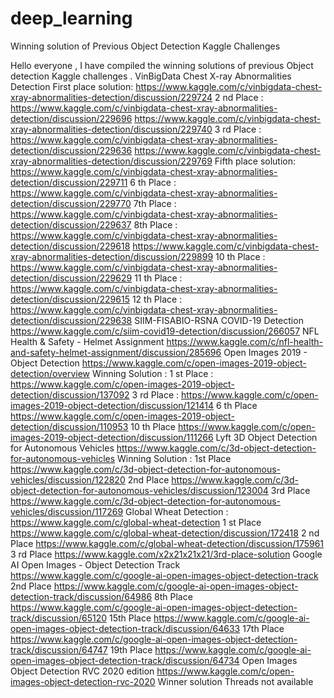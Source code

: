 # deep_learning

Winning solution of Previous Object Detection Kaggle Challenges




Hello everyone ,
I have compiled the winning solutions of previous Object detection Kaggle challenges .
VinBigData Chest X-ray Abnormalities Detection
First place solution: https://www.kaggle.com/c/vinbigdata-chest-xray-abnormalities-detection/discussion/229724
2 nd Place : https://www.kaggle.com/c/vinbigdata-chest-xray-abnormalities-detection/discussion/229696
https://www.kaggle.com/c/vinbigdata-chest-xray-abnormalities-detection/discussion/229740
3 rd Place : https://www.kaggle.com/c/vinbigdata-chest-xray-abnormalities-detection/discussion/229636
https://www.kaggle.com/c/vinbigdata-chest-xray-abnormalities-detection/discussion/229769
Fifth place solution: https://www.kaggle.com/c/vinbigdata-chest-xray-abnormalities-detection/discussion/229711
6 th Place : https://www.kaggle.com/c/vinbigdata-chest-xray-abnormalities-detection/discussion/229770
7th Place : https://www.kaggle.com/c/vinbigdata-chest-xray-abnormalities-detection/discussion/229637
8th Place : https://www.kaggle.com/c/vinbigdata-chest-xray-abnormalities-detection/discussion/229618
https://www.kaggle.com/c/vinbigdata-chest-xray-abnormalities-detection/discussion/229899
10 th Place : https://www.kaggle.com/c/vinbigdata-chest-xray-abnormalities-detection/discussion/229629
11 th Place : https://www.kaggle.com/c/vinbigdata-chest-xray-abnormalities-detection/discussion/229615
12 th Place : https://www.kaggle.com/c/vinbigdata-chest-xray-abnormalities-detection/discussion/229638
SIIM-FISABIO-RSNA COVID-19 Detection
https://www.kaggle.com/c/siim-covid19-detection/discussion/266057
NFL Health & Safety - Helmet Assignment
https://www.kaggle.com/c/nfl-health-and-safety-helmet-assignment/discussion/285696
Open Images 2019 - Object Detection
https://www.kaggle.com/c/open-images-2019-object-detection/overview
Winning Solution :
1 st Place :
https://www.kaggle.com/c/open-images-2019-object-detection/discussion/137092
3 rd Place :
https://www.kaggle.com/c/open-images-2019-object-detection/discussion/121414
6 th Place
https://www.kaggle.com/c/open-images-2019-object-detection/discussion/110953
10 th Place
https://www.kaggle.com/c/open-images-2019-object-detection/discussion/111266
Lyft 3D Object Detection for Autonomous Vehicles
https://www.kaggle.com/c/3d-object-detection-for-autonomous-vehicles
Winning Solution :
1st Place
https://www.kaggle.com/c/3d-object-detection-for-autonomous-vehicles/discussion/122820
2nd Place
https://www.kaggle.com/c/3d-object-detection-for-autonomous-vehicles/discussion/123004
3rd Place
https://www.kaggle.com/c/3d-object-detection-for-autonomous-vehicles/discussion/117269
Global Wheat Detection :
https://www.kaggle.com/c/global-wheat-detection
1 st Place
https://www.kaggle.com/c/global-wheat-detection/discussion/172418
2 nd Place
https://www.kaggle.com/c/global-wheat-detection/discussion/175961
3 rd Place
https://www.kaggle.com/x2x21x21x21/3rd-place-solution
Google AI Open Images - Object Detection Track
https://www.kaggle.com/c/google-ai-open-images-object-detection-track
2nd Place
https://www.kaggle.com/c/google-ai-open-images-object-detection-track/discussion/64986
8th Place
https://www.kaggle.com/c/google-ai-open-images-object-detection-track/discussion/65120
15th Place
https://www.kaggle.com/c/google-ai-open-images-object-detection-track/discussion/64633
17th Place
https://www.kaggle.com/c/google-ai-open-images-object-detection-track/discussion/64747
19th Place
https://www.kaggle.com/c/google-ai-open-images-object-detection-track/discussion/64734
Open Images Object Detection RVC 2020 edition
https://www.kaggle.com/c/open-images-object-detection-rvc-2020
Winner solution Threads not available